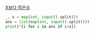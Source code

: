 [X보다 작은수](boj.kr/10871)
```python
_, x = map(int, input().split())
ans = list(map(int, input().split()))
print(*[i for i in ans if i<x])
```